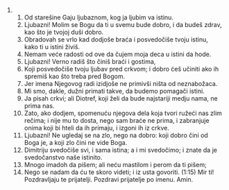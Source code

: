 <ol>
  <li>
    <ol>
      <li>Od starešine Gaju ljubaznom, kog ja ljubim va istinu.</li>
      <li>Ljubazni! Molim se Bogu da ti u svemu bude dobro, i da budeš zdrav, kao što je tvojoj duši dobro.</li>
      <li>Obradovah se vrlo kad dodjoše braća i posvedočiše tvoju istinu, kako ti u istini živiš.</li>
      <li>Nemam veće radosti od ove da čujem moja deca u istini da hode.</li>
      <li>Ljubazni! Verno radiš što činiš braći i gostima,</li>
      <li>Koji posvedočiše tvoju ljubav pred crkvom; i dobro ćeš učiniti ako ih spremiš kao što treba pred Bogom.</li>
      <li>Jer imena Njegovog radi izidjoše ne primivši ništa od neznabožaca.</li>
      <li>Mi smo, dakle, dužni primati takve, da budemo pomagači istini.</li>
      <li>Ja pisah crkvi; ali Diotref, koji želi da bude najstariji medju nama, ne prima nas.</li>
      <li>Zato, ako dodjem, spomenuću njegova dela koja tvori ružeći nas zlim rečima; i nije mu to dosta, nego sam braće ne prima, i zabranjuje onima koji bi hteli da ih primaju, i izgoni ih iz crkve.</li>
      <li>Ljubazni! Ne ugledaj se na zlo, nego na dobro: koji dobro čini od Boga je, a koji zlo čini ne vide Boga.</li>
      <li>Dimitriju svedočiše svi, i sama istina; a i mi svedočimo; i znate da je svedočanstvo naše istinito.</li>
      <li>Mnogo imadoh da pišem; ali neću mastilom i perom da ti pišem;</li>
      <li>Nego se nadam da ću te skoro videti; i iz usta govoriti. (1:15) Mir ti! Pozdravljaju te prijatelji. Pozdravi prijatelje po imenu. Amin.</li>
    </ol>
  </li>
</ol>